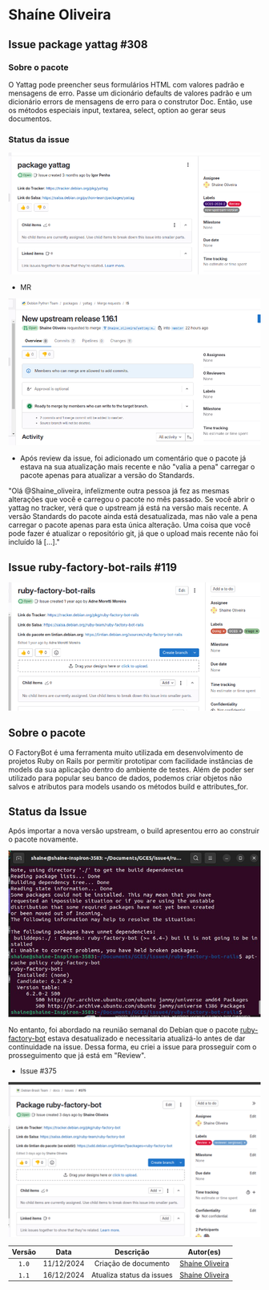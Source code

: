 # Shaíne Oliveira

## Issue package yattag #308

### Sobre o pacote
O Yattag pode preencher seus formulários HTML com valores padrão e mensagens de erro. Passe um dicionário defaults de valores padrão e um dicionário errors de mensagens de erro para o construtor Doc. Então, use os métodos especiais input, textarea, select, option ao gerar seus documentos.

### Status da issue


![Issue](../img/issue308.png)


- MR

![MR](../img/MR308.png)

- Após review da issue, foi adicionado um comentário que o pacote já estava na sua atualização mais recente e não "valia a pena" carregar o pacote apenas para atualizar a versão do Standards.

"Olá @Shaine_oliveira, infelizmente outra pessoa já fez as mesmas alterações que você e carregou o pacote no mês passado.
Se você abrir o yattag no tracker, verá que o upstream já está na versão mais recente. A versão Standards do pacote ainda está desatualizada, mas não vale a pena carregar o pacote apenas para esta única alteração.
Uma coisa que você pode fazer é atualizar o repositório git, já que o upload mais recente não foi incluído lá [...]."

## Issue ruby-factory-bot-rails #119

![Issue](../img/issue119.png)

## Sobre o pacote
O FactoryBot é uma ferramenta muito utilizada em desenvolvimento de projetos Ruby on Rails por permitir prototipar com facilidade instâncias de models da sua aplicação dentro do ambiente de testes. Além de poder ser utilizado para popular seu banco de dados, podemos criar objetos não salvos e atributos para models usando os métodos build e attributes_for. 

## Status da Issue
 Após importar a nova versão upstream, o build apresentou erro ao construir o pacote novamente.

 ![Erro](../img/erroRuby.jpg)

 No entanto, foi abordado na reunião semanal do Debian que o pacote [ruby-factory-bot](https://tracker.debian.org/pkg/ruby-factory-bot) estava desatualizado e necessitaria atualizá-lo antes de dar continuidade na issue. Dessa forma, eu criei a issue para prosseguir com o prosseguimento que já está em "Review".

 - Issue #375

 ![Issue #375](../img/issue375.png)


| Versão |    Data    |         Descrição          |  Autor(es)  |
| :----: | :--------: | :------------------------: | :---------: |
| `1.0`  | 11/12/2024 | Criação de documento | [Shaíne Oliveira](https://github.com/ShaineOliveira) |
| `1.1`  | 16/12/2024 | Atualiza status da issues | [Shaíne Oliveira](https://github.com/ShaineOliveira) |